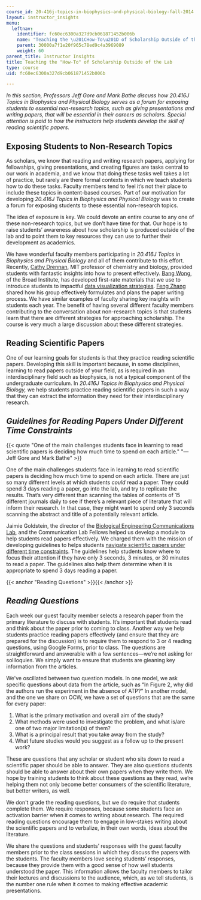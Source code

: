 ```yaml
---
course_id: 20-416j-topics-in-biophysics-and-physical-biology-fall-2014
layout: instructor_insights
menu:
  leftnav:
    identifier: fc60ec6300a327d9cb061871452b006b
    name: "Teaching the \u201CHow-To\u201D of Scholarship Outside of the Lab"
    parent: 30000a7f1e20f965c78ed9c4a3969089
    weight: 60
parent_title: Instructor Insights
title: Teaching the "How-To" of Scholarship Outside of the Lab
type: course
uid: fc60ec6300a327d9cb061871452b006b

---
```


_In this section, Professors Jeff Gore and Mark Bathe discuss how 20.416J Topics in Biophysics and Physical Biology serves as a forum for exposing students to essential non-research topics, such as giving presentations and writing papers, that will be essential in their careers as scholars. Special attention is paid to how the instructors help students develop the skill of reading scientific papers._

Exposing Students to Non-Research Topics
----------------------------------------

As scholars, we know that reading and writing research papers, applying for fellowships, giving presentations, and creating figures are tasks central to our work in academia, and we know that doing these tasks well takes a lot of practice, but rarely are there formal contexts in which we teach students how to do these tasks. Faculty members tend to feel it’s not their place to include these topics in content-based courses. Part of our motivation for developing _20.416J Topics in Biophysics and Physical Biology_ was to create a forum for exposing students to these essential non-research topics.

The idea of exposure is key. We could devote an entire course to any one of these non-research topics, but we don’t have time for that. Our hope is to raise students’ awareness about how scholarship is produced outside of the lab and to point them to key resources they can use to further their development as academics.

We have wonderful faculty members participating in _20.416J Topics in Biophysics and Physical Biology_ and all of them contribute to this effort. Recently, [Cathy Drennan](http://drennan.mit.edu/education/group-members/catherine-l-drennan/), MIT professor of chemistry and biology, provided students with fantastic insights into how to present effectively. [Bang Wong](https://mitcommlab.mit.edu/broad/fellows_staff/bang-wong/), of the Broad Institute, has developed first-rate materials that we use to introduce students to impactful [data visualization strategies](https://www.broadinstitute.org/data-visualization-initiative). [Feng Zhang](https://mcgovern.mit.edu/principal-investigators/feng-zhang) shared how his group effectively formulates and plans the paper writing process. We have similar examples of faculty sharing key insights with students each year. The benefit of having several different faculty members contributing to the conversation about non-research topics is that students learn that there are different strategies for approaching scholarship. The course is very much a large discussion about these different strategies. 

Reading Scientific Papers
-------------------------

One of our learning goals for students is that they practice reading scientific papers. Developing this skill is important because, in some disciplines, learning to read papers outside of your field, as is required in an interdisciplinary field such as biophysics, is not a typical component of the undergraduate curriculum. In _20.416J Topics in Biophysics and Physical Biology,_ we help students practice reading scientific papers in such a way that they can extract the information they need for their interdisciplinary research.

_Guidelines for Reading Papers Under Different Time Constraints_
----------------------------------------------------------------

{{< quote "One of the main challenges students face in learning to read scientific papers is deciding how much time to spend on each article." "— Jeff Gore and Mark Bathe" >}}

One of the main challenges students face in learning to read scientific papers is deciding how much time to spend on each article. There are just so many different levels at which students _could_ read a paper. They could spend 3 days reading a paper, go into the lab, and try to replicate the results. That’s very different than scanning the tables of contents of 15 different journals daily to see if there’s a relevant piece of literature that will inform their research. In that case, they might want to spend only 3 seconds scanning the abstract and title of a potentially relevant article. 

Jaimie Goldstein, the director of the [Biological Engineering Communications Lab](https://be.mit.edu/communicationlab), and the Communication Lab Fellows helped us develop a module to help students read papers effectively. We charged them with the mission of developing guidelines to helps students [navigate scientific papers under different time constraints](https://be.mit.edu/sites/default/files/documents/HowToReadAScientificPaper.pdf). The guidelines help students know where to focus their attention if they have only 3 seconds, 3 minutes, or 30 minutes to read a paper. The guidelines also help them determine when it is appropriate to spend 3 days reading a paper.

{{< anchor "Reading Questions" >}}{{< /anchor >}}

_Reading Questions_
-------------------

Each week our guest faculty member selects a research paper from the primary literature to discuss with students. It’s important that students read and think about the paper prior to coming to class. Another way we help students practice reading papers effectively (and ensure that they are prepared for the discussion) is to require them to respond to 3 or 4 reading questions, using Google Forms, prior to class. The questions are straightforward and answerable with a few sentences—we’re not asking for soliloquies. We simply want to ensure that students are gleaning key information from the articles.

We've oscillated between two question models. In one model, we ask specific questions about data from the article, such as “In Figure 2, why did the authors run the experiment in the absence of ATP?” In another model, and the one we share on OCW, we have a set of questions that are the same for every paper:

1.  What is the primary motivation and overall aim of the study?
2.  What methods were used to investigate the problem, and what is/are one of two major limitation(s) of them?
3.  What is a principal result that you take away from the study?
4.  What future studies would you suggest as a follow up to the present work?

These are questions that any scholar or student who sits down to read a scientific paper should be able to answer. They are also questions students should be able to answer about their own papers when they write them. We hope by training students to think about these questions as they read, we’re helping them not only become better consumers of the scientific literature, but better writers, as well.

We don't grade the reading questions, but we do require that students complete them. We require responses, because some students face an activation barrier when it comes to writing about research. The required reading questions encourage them to engage in low-stakes writing about the scientific papers and to verbalize, in their own words, ideas about the literature.

We share the questions and students’ responses with the guest faculty members prior to the class sessions in which they discuss the papers with the students. The faculty members love seeing students’ responses, because they provide them with a good sense of how well students understood the paper. This information allows the faculty members to tailor their lectures and discussions to the audience, which, as we tell students, is the number one rule when it comes to making effective academic presentations.